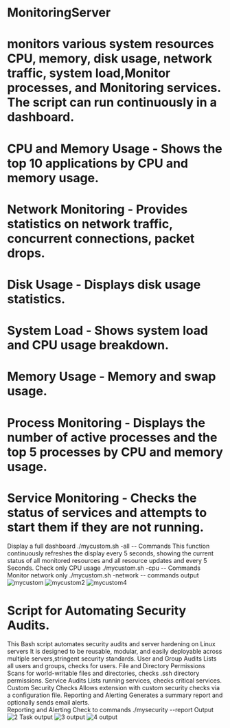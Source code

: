 # MonitoringServer
# monitors various system resources CPU, memory, disk usage, network traffic, system load,Monitor processes, and Monitoring services. The script can run continuously in a dashboard.
# CPU and Memory Usage - Shows the top 10 applications by CPU and memory usage.
# Network Monitoring -  Provides statistics on network traffic, concurrent connections, packet drops.
# Disk Usage  -   Displays disk usage statistics.
# System Load -  Shows system load and CPU usage breakdown.
# Memory Usage -  Memory and swap usage.
# Process Monitoring  - Displays the number of active processes and the top 5 processes by CPU and memory usage.
# Service Monitoring  - Checks the status of services and attempts to start them if they are not running. 
Display a full dashboard  ./mycustom.sh -all  -- Commands   This function continuously refreshes the display every 5 seconds, showing the current status of all monitored resources and all resource updates and every 5 Seconds.
Check only CPU usage   ./mycustom.sh -cpu  -- Commands
Monitor network only   ./mycustom.sh -network -- commands
output
![mycustom](https://github.com/user-attachments/assets/83e020c7-b372-4238-8a2a-6f19f31ff7c1)
![mycustom2](https://github.com/user-attachments/assets/de8709bd-0135-4c8f-bb0a-e814e93dc736)
![mycustom4](https://github.com/user-attachments/assets/23402fd7-9cf3-4d5c-b518-0ff3b4910a75)
# Script for Automating Security Audits.
This Bash script automates security audits and server hardening on Linux servers  It is designed to be reusable, modular, and easily deployable across multiple servers,stringent security standards.
User and Group Audits  Lists all users and groups, checks for users.
File and Directory Permissions  Scans for world-writable files and directories, checks .ssh directory permissions.
Service Audits Lists running services, checks critical services.
Custom Security Checks  Allows extension with custom security checks via a configuration file.
Reporting and Alerting  Generates a summary report and optionally sends email alerts.  
Reporting and Alerting Check  to commands ./mysecurity --report
Output
![2 Task output](https://github.com/user-attachments/assets/a54d1452-0062-4ae2-8e8d-346e1a5ba255)
![3 output](https://github.com/user-attachments/assets/2719a607-c771-4125-93ee-f0f3133eeff8)
![4 output](https://github.com/user-attachments/assets/bf0990c2-a72f-43be-8e76-2a8e213ef2de)
